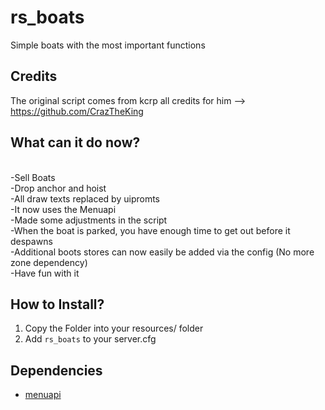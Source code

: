 # rs_boats
Simple boats with the most important functions

## Credits <br> 
The original script comes from kcrp all credits for him --> https://github.com/CrazTheKing

## What can it do now? <br>
<br>
-Sell Boats <br>
-Drop anchor and hoist <br>
-All draw texts replaced by uipromts <br>
-It now uses the Menuapi <br>
-Made some adjustments in the script <br>
-When the boat is parked, you have enough time to get out before it despawns <br>
-Additional boots stores can now easily be added via the config (No more zone dependency) <br>
-Have fun with it<br>

## How to Install? <br> 
1. Copy the Folder into your resources/ folder <br> 
2. Add `rs_boats` to your server.cfg <br> 

## Dependencies

* [menuapi](https://github.com/outsider31000/menuapi)
